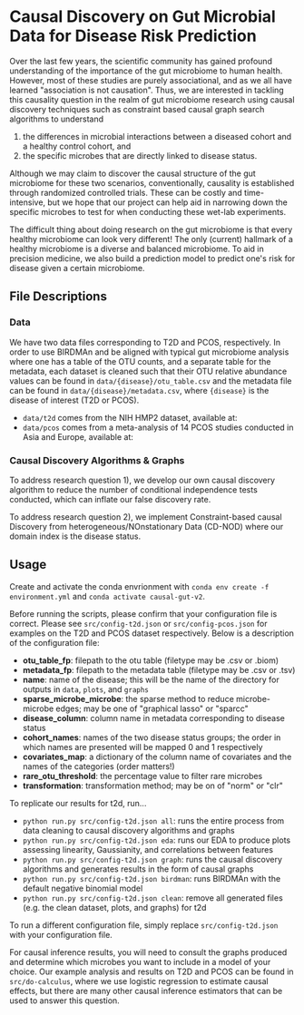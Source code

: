 # Causal Discovery on Gut Microbial Data for Disease Risk Prediction

Over the last few years, the scientific community has gained profound understanding of the importance of the gut microbiome to human health. However, most of these studies are purely associational, and as we all have learned "association is not causation". Thus, we are interested in tackling this causality question in the realm of gut microbiome research using causal discovery techniques such as constraint based causal graph search algorithms to understand 
1) the differences in microbial interactions between a diseased cohort and a healthy control cohort, and
2) the specific microbes that are directly linked to disease status.

Although we may claim to discover the causal structure of the gut microbiome for these two scenarios, conventionally, causality is established through randomized controlled trials. These can be costly and time-intensive, but we hope that our project can help aid in narrowing down the specific microbes to test for when conducting these wet-lab experiments. 

The difficult thing about doing research on the gut microbiome is that every healthy microbiome can look very different! The only (current) hallmark of a healthy microbiome is a diverse and balanced microbiome. To aid in precision medicine, we also build a prediction model to predict one's risk for disease given a certain microbiome. 

## File Descriptions

### Data
We have two data files corresponding to T2D and PCOS, respectively. In order to use BIRDMAn and be aligned with typical gut microbiome analysis where one has a table of the OTU counts, and a separate table for the metadata, each dataset is cleaned such that their OTU relative abundance values can be found in `data/{disease}/otu_table.csv` and the metadata file can be found in `data/{disease}/metadata.csv`, where `{disease}` is the disease of interest (T2D or PCOS).

- `data/t2d` comes from the NIH HMP2 dataset, available at:
- `data/pcos` comes from a meta-analysis of 14 PCOS studies conducted in Asia and Europe, available at: 

### Causal Discovery Algorithms & Graphs
To address research question 1), we develop our own causal discovery algorithm to reduce the number of conditional independence tests conducted, which can inflate our false discovery rate. 

To address research question 2), we implement Constraint-based causal Discovery from heterogeneous/NOnstationary Data (CD-NOD) where our domain index is the disease status. 

## Usage
Create and activate the conda envrionment with `conda env create -f environment.yml` and `conda activate causal-gut-v2`. 

Before running the scripts, please confirm that your configuration file is correct. Please see `src/config-t2d.json` or `src/config-pcos.json` for examples on the T2D and PCOS dataset respectively. Below is a description of the configuration file:
- **otu_table_fp**: filepath to the otu table (filetype may be .csv or .biom)
- **metadata_fp**: filepath to the metadata table (filetype may be .csv or .tsv)
- **name**: name of the disease; this will be the name of the directory for outputs in `data`, `plots`, and `graphs`
- **sparse_microbe_microbe**: the sparse method to reduce microbe-microbe edges; may be one of "graphical lasso" or "sparcc"
- **disease_column**: column name in metadata corresponding to disease status
- **cohort_names**: names of the two disease status groups; the order in which names are presented will be mapped 0 and 1 respectively
- **covariates_map**: a dictionary of the column name of covariates and the names of the categories (order matters!)
- **rare_otu_threshold**: the percentage value to filter rare microbes
- **transformation**: transformation method; may be on of "norm" or "clr"


To replicate our results for t2d, run...
- `python run.py src/config-t2d.json all`: runs the entire process from data cleaning to causal discovery algorithms and graphs
- `python run.py src/config-t2d.json eda`: runs our EDA to produce plots assessing linearity, Gaussianity, and correlations between features
- `python run.py src/config-t2d.json graph`: runs the causal discovery algorithms and generates results in the form of causal graphs
- `python run.py src/config-t2d.json birdman`: runs BIRDMAn with the default negative binomial model 
- `python run.py src/config-t2d.json clean`: remove all generated files (e.g. the clean dataset, plots, and graphs) for t2d

To run a different configuration file, simply replace `src/config-t2d.json` with your configuration file. 

For causal inference results, you will need to consult the graphs produced and determine which microbes you want to include in a model of your choice. Our example analysis and results on T2D and PCOS can be found in `src/do-calculus`, where we use logistic regression to estimate causal effects, but there are many other causal inference estimators that can be used to answer this question. 